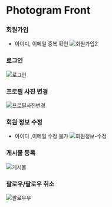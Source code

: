 # Photogram Front 

### 회원가입
  - 아이디, 이메일 중복 확인
![회원가입2](https://user-images.githubusercontent.com/66653324/223017753-c0536161-e25e-4a97-963d-b9fd1b2a0a59.gif)


### 로그인
![로그인](https://user-images.githubusercontent.com/66653324/223928709-041cdf01-9758-47d5-a448-7fbb0367b49b.gif)

### 프로필 사진 변경

![프로필사진변경](https://user-images.githubusercontent.com/66653324/223017228-01ee5805-fca7-417e-8786-d2075fc75b3a.gif)


### 회원 정보 수정
- 아이디 ,이메일 수정 불가
![회원정보-수정](https://user-images.githubusercontent.com/66653324/223888848-9fb5168d-dbe0-465b-9263-978af6f42235.gif)


### 게시물 등록

![게시물](https://user-images.githubusercontent.com/66653324/223067567-1eda8611-682d-4af0-a3c4-1bcf1c54e742.gif)

### 팔로우/팔로우 취소

![팔로우우](https://user-images.githubusercontent.com/66653324/223716096-9d773d28-f015-430a-b529-1bcd093361b7.gif)

